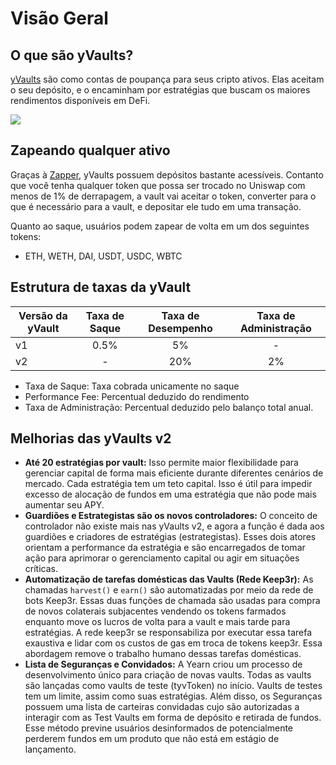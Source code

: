# Visão Geral

## O que são yVaults?

[yVaults](https://yearn.finance/vaults) são como contas de poupança para seus cripto ativos. Elas aceitam o seu depósito, e o encaminham por estratégias que buscam os maiores rendimentos disponíveis em DeFi.

![](https://i.imgur.com/yXnJqsn.png)

## Zapeando qualquer ativo

Graças à [Zapper](https://zapper.fi/), yVaults possuem depósitos bastante acessíveis. Contanto que você tenha qualquer token que possa ser trocado no Uniswap com menos de 1% de derrapagem, a vault vai aceitar o token, converter para o que é necessário para a vault, e depositar ele tudo em uma transação.

Quanto ao saque, usuários podem zapear de volta em um dos seguintes tokens:
- ETH, WETH, DAI, USDT, USDC, WBTC

## Estrutura de taxas da yVault

|Versão da yVault |Taxa de Saque|Taxa de Desempenho|Taxa de Administração|
|--------------|:-----------:|:-------------:|:------------:|
|v1|0.5%|5%|-|
|v2|-|20%|2%|

- Taxa de Saque: Taxa cobrada unicamente no saque
- Performance Fee: Percentual deduzido do rendimento
- Taxa de Administração: Percentual deduzido pelo balanço total anual.

## Melhorias das yVaults v2

- **Até 20 estratégias por vault:** Isso permite maior flexibilidade para gerenciar capital de forma mais eficiente durante diferentes cenários de mercado. Cada estratégia tem um teto capital. Isso é útil para impedir excesso de alocação de fundos em uma estratégia que não pode mais aumentar seu APY.
- **Guardiões e Estrategistas são os novos controladores:** O conceito de controlador não existe mais nas yVaults v2, e agora a função é dada aos guardiões e criadores de estratégias (estrategistas). Esses dois atores orientam a performance da estratégia e são encarregados de tomar ação para aprimorar o gerenciamento capital ou agir em situações críticas.
- **Automatização de tarefas domésticas das Vaults (Rede Keep3r):** As chamadas `harvest()` e `earn()` são automatizadas por meio da rede de bots Keep3r. Essas duas funções de chamada são usadas para compra de novos colaterais subjacentes vendendo os tokens farmados enquanto move os lucros de volta para a vault e mais tarde para estratégias. A rede keep3r se responsabiliza por executar essa tarefa exaustiva e lidar com os custos de gas em troca de tokens keep3r. Essa abordagem remove o trabalho humano dessas tarefas domésticas.
- **Lista de Seguranças e Convidados:** A Yearn criou um processo de desenvolvimento único para criação de novas vaults. Todas as vaults são lançadas como vaults de teste \(tyvToken\) no início. Vaults de testes tem um limite, assim como suas estratégias. Além disso, os Seguranças possuem uma lista de carteiras convidadas cujo são autorizadas a interagir com as Test Vaults em forma de depósito e retirada de fundos. Esse método previne usuários desinformados de potencialmente perderem fundos em um produto que não está em estágio de lançamento.
